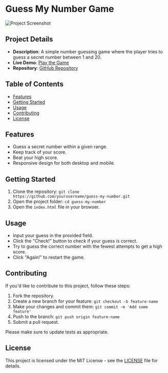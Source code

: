 # Guess My Number Game

![Project Screenshot](Guess-My-Number\screenshots\startState.png)

## Project Details

- **Description**: A simple number guessing game where the player tries to guess a secret number between 1 and 20.
- **Live Demo**: [Play the Game](#)
- **Repository**: [GitHub Repository](https://github.com/yourusername/guess-my-number)

## Table of Contents

- [Features](#features)
- [Getting Started](#getting-started)
- [Usage](#usage)
- [Contributing](#contributing)
- [License](#license)

## Features

- Guess a secret number within a given range.
- Keep track of your score.
- Beat your high score.
- Responsive design for both desktop and mobile.

## Getting Started

1. Clone the repository: `git clone https://github.com/yourusername/guess-my-number.git`
2. Open the project folder: `cd guess-my-number`
3. Open the `index.html` file in your browser.

## Usage

- Input your guess in the provided field.
- Click the "Check!" button to check if your guess is correct.
- Try to guess the correct number with the fewest attempts to get a high score.
- Click "Again!" to restart the game.

## Contributing

If you'd like to contribute to this project, follow these steps:

1. Fork the repository.
2. Create a new branch for your feature: `git checkout -b feature-name`
3. Make your changes and commit them: `git commit -m 'Add some feature'`
4. Push to the branch: `git push origin feature-name`
5. Submit a pull request.

Please make sure to update tests as appropriate.

## License

This project is licensed under the MIT License - see the [LICENSE](LICENSE) file for details.
